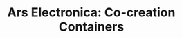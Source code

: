 ---
title : "Ars Electronica: Co-creation Containers"
link  : /blog/ars-electronica-co-creation-containers/
feature-position : 3
---